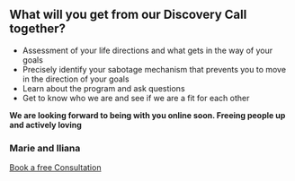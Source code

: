 ## What will you get from our Discovery Call together?

- Assessment of your life directions and what gets in the way of your goals
- Precisely identify your sabotage mechanism that prevents you to move in the direction of your goals
- Learn about the program and ask questions
- Get to know who we are and see if we are a fit for each other

**We are looking forward to being with you online soon. Freeing people up and actively loving**

### Marie and Iliana

[Book a free Consultation]("/")

